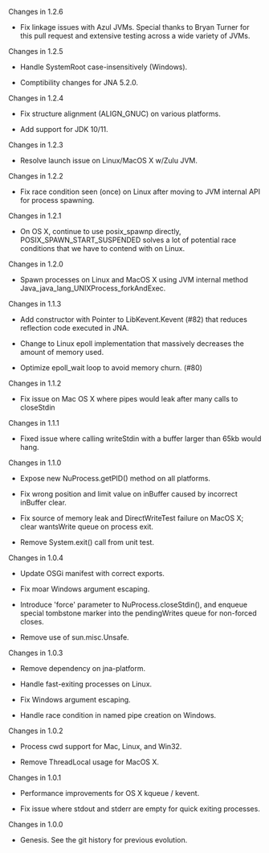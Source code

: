 Changes in 1.2.6

 * Fix linkage issues with Azul JVMs. Special thanks to Bryan Turner for this pull request and extensive testing across
   a wide variety of JVMs.

Changes in 1.2.5

 * Handle SystemRoot case-insensitively (Windows).
 
 * Comptibility changes for JNA 5.2.0.

Changes in 1.2.4

 * Fix structure alignment (ALIGN_GNUC) on various platforms.

 * Add support for JDK 10/11.

Changes in 1.2.3

 * Resolve launch issue on Linux/MacOS X w/Zulu JVM.

Changes in 1.2.2

 * Fix race condition seen (once) on Linux after moving to JVM internal API for process spawning.

Changes in 1.2.1

* On OS X, continue to use posix_spawnp directly, POSIX_SPAWN_START_SUSPENDED solves a lot of potential race conditions that we have to contend with on Linux.

Changes in 1.2.0
 * Spawn processes on Linux and MacOS X using JVM internal method Java_java_lang_UNIXProcess_forkAndExec.

Changes in 1.1.3

 * Add constructor with Pointer to LibKevent.Kevent (#82) that reduces reflection code executed in JNA.

 * Change to Linux epoll implementation that massively decreases the amount of memory used.
 
 * Optimize epoll_wait loop to avoid memory churn. (#80)

Changes in 1.1.2

 * Fix issue on Mac OS X where pipes would leak after many calls to closeStdin

Changes in 1.1.1

 * Fixed issue where calling writeStdin with a buffer larger than 65kb would hang.

Changes in 1.1.0

 * Expose new NuProcess.getPID() method on all platforms.

 * Fix wrong position and limit value on inBuffer caused by incorrect inBuffer clear.

 * Fix source of memory leak and DirectWriteTest failure on MacOS X; clear wantsWrite 
   queue on process exit.

 * Remove System.exit() call from unit test.
 
Changes in 1.0.4

 * Update OSGi manifest with correct exports.

 * Fix moar Windows argument escaping.

 * Introduce 'force' parameter to NuProcess.closeStdin(), and enqueue special
   tombstone marker into the pendingWrites queue for non-forced closes.

 * Remove use of sun.misc.Unsafe.

Changes in 1.0.3

 * Remove dependency on jna-platform.

 * Handle fast-exiting processes on Linux.

 * Fix Windows argument escaping.

 * Handle race condition in named pipe creation on Windows.

Changes in 1.0.2

 * Process cwd support for Mac, Linux, and Win32.

 * Remove ThreadLocal usage for MacOS X.

Changes in 1.0.1

 * Performance improvements for OS X kqueue / kevent.

 * Fix issue where stdout and stderr are empty for quick exiting processes.

Changes in 1.0.0

 * Genesis.  See the git history for previous evolution.
